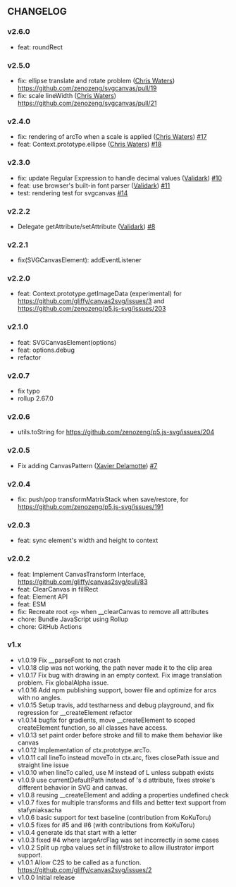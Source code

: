 ## CHANGELOG

### v2.6.0

- feat: roundRect

### v2.5.0

- fix: ellipse translate and rotate problem ([Chris Waters](https://github.com/k1w1)) https://github.com/zenozeng/svgcanvas/pull/19
- fix: scale lineWidth ([Chris Waters](https://github.com/k1w1)) https://github.com/zenozeng/svgcanvas/pull/21

### v2.4.0

- fix: rendering of arcTo when a scale is applied ([Chris Waters](https://github.com/k1w1)) [#17](https://github.com/zenozeng/svgcanvas/pull/17)
- feat: Context.prototype.ellipse  ([Chris Waters](https://github.com/k1w1)) [#18](https://github.com/zenozeng/svgcanvas/pull/18)

### v2.3.0

- fix: update Regular Expression to handle decimal values
  ([Validark](https://github.com/Validark))
  [#10](https://github.com/zenozeng/svgcanvas/pull/10)
- feat: use browser's built-in font parser
  ([Validark](https://github.com/Validark))
  [#11](https://github.com/zenozeng/svgcanvas/pull/11)
- test: rendering test for svgcanvas
  [#14](https://github.com/zenozeng/svgcanvas/pull/14)

### v2.2.2

- Delegate getAttribute/setAttribute ([Validark](https://github.com/Validark))
  [#8](https://github.com/zenozeng/svgcanvas/pull/8)

### v2.2.1

- fix(SVGCanvasElement): addEventListener

### v2.2.0

- feat: Context.prototype.getImageData (experimental) for
  https://github.com/gliffy/canvas2svg/issues/3 and
  https://github.com/zenozeng/p5.js-svg/issues/203

### v2.1.0

- feat: SVGCanvasElement(options)
- feat: options.debug
- refactor

### v2.0.7

- fix typo
- rollup 2.67.0

### v2.0.6

- utils.toString for https://github.com/zenozeng/p5.js-svg/issues/204

### v2.0.5

- Fix adding CanvasPattern ([Xavier Delamotte](https://github.com/x4d3))
  [#7](https://github.com/zenozeng/svgcanvas/pull/7)

### v2.0.4

- fix: push/pop transformMatrixStack when save/restore, for
  https://github.com/zenozeng/p5.js-svg/issues/191

### v2.0.3

- feat: sync element's width and height to context

### v2.0.2

- feat: Implement CanvasTransform Interface,
  https://github.com/gliffy/canvas2svg/pull/83
- feat: ClearCanvas in fillRect
- feat: Element API
- feat: ESM
- fix: Recreate root `<g>` when __clearCanvas to remove all attributes
- chore: Bundle JavaScript using Rollup
- chore: GitHub Actions

### v1.x

- v1.0.19 Fix __parseFont to not crash
- v1.0.18 clip was not working, the path never made it to the clip area
- v1.0.17 Fix bug with drawing in an empty context. Fix image translation
  problem. Fix globalAlpha issue.
- v1.0.16 Add npm publishing support, bower file and optimize for arcs with no
  angles.
- v1.0.15 Setup travis, add testharness and debug playground, and fix regression
  for __createElement refactor
- v1.0.14 bugfix for gradients, move __createElement to scoped createElement
  function, so all classes have access.
- v1.0.13 set paint order before stroke and fill to make them behavior like
  canvas
- v1.0.12 Implementation of ctx.prototype.arcTo.
- v1.0.11 call lineTo instead moveTo in ctx.arc, fixes closePath issue and
  straight line issue
- v1.0.10 when lineTo called, use M instead of L unless subpath exists
- v1.0.9 use currentDefaultPath instead of <path>'s d attribute, fixes stroke's
  different behavior in SVG and canvas.
- v1.0.8 reusing __createElement and adding a properties undefined check
- v1.0.7 fixes for multiple transforms and fills and better text support from
  stafyniaksacha
- v1.0.6 basic support for text baseline (contribution from KoKuToru)
- v1.0.5 fixes for #5 and #6 (with contributions from KoKuToru)
- v1.0.4 generate ids that start with a letter
- v1.0.3 fixed #4 where largeArcFlag was set incorrectly in some cases
- v1.0.2 Split up rgba values set in fill/stroke to allow illustrator import
  support.
- v1.0.1 Allow C2S to be called as a function.
  https://github.com/gliffy/canvas2svg/issues/2
- v1.0.0 Initial release
